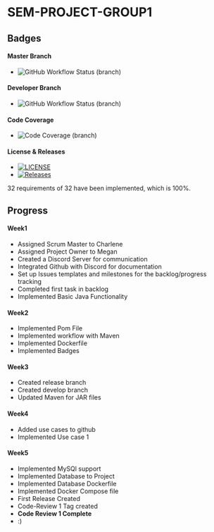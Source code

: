 # SEM-PROJECT-GROUP1

## Badges
#### Master Branch
* ![GitHub Workflow Status (branch)](https://img.shields.io/github/actions/workflow/status/meglou752/SEM-Group-Project/main.yml?branch=master)
#### Developer Branch
* ![GitHub Workflow Status (branch)](https://img.shields.io/github/actions/workflow/status/meglou752/SEM-Group-Project/main.yml?branch=develop)
#### Code Coverage
* ![Code Coverage (branch)]()
#### License & Releases
* [![LICENSE](https://img.shields.io/github/license/meglou752/SEM-Group-Project.svg?style=flat-square)](https://github.com/meglou752/SEM-Group-Project/blob/master/LICENSE)
* [![Releases](https://img.shields.io/github/release/meglou752/SEM-Group-Project/all.svg?style=flat-square)](https://github.com/meglou752/SEM-Group-Project/releases)

32 requirements of 32 have been implemented, which is 100%.

## Progress

#### Week1
- Assigned Scrum Master to Charlene
- Assigned Project Owner to Megan
- Created a Discord Server for communication
- Integrated Github with Discord for documentation
- Set up Issues templates and milestones for the backlog/progress tracking
- Completed first task in backlog
- Implemented Basic Java Functionality
#### Week2
- Implemented Pom File
- Implemented workflow with Maven
- Implemented Dockerfile
- Implemented Badges
#### Week3
- Created release branch
- Created develop branch
- Updated Maven for JAR files
#### Week4
- Added use cases to github
- Implemented Use case 1
#### Week5
- Implemented MySQl support
- Implemented Database to Project
- Implemented Database Dockerfile
- Implemented Docker Compose file
- First Release Created
- Code-Review 1 Tag created
- **Code Review 1 Complete**
- :)
